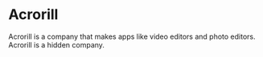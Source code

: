 # Acrorill
Acrorill is a company that makes apps like video editors and photo editors.
Acrorill is a hidden company.
